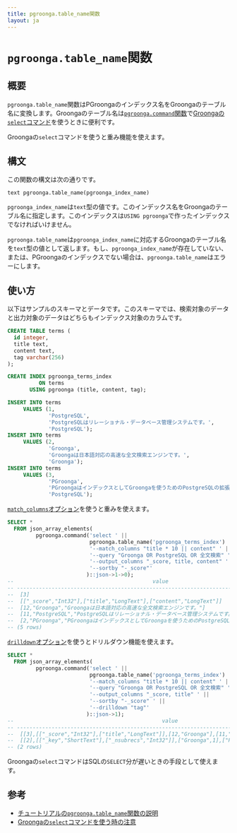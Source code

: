 ```yaml
---
title: pgroonga.table_name関数
layout: ja
---
```


# `pgroonga.table_name`関数

## 概要

`pgroonga.table_name`関数はPGroongaのインデックス名をGroongaのテーブル名に変換します。Groongaのテーブル名は[`pgroonga.command`関数](pgroonga-command.html)で[Groongaの`select`コマンド](http://groonga.org/ja/docs/reference/commands/select.html)を使うときに便利です。

Groongaの`select`コマンドを使うと重み機能を使えます。

## 構文

この関数の構文は次の通りです。

```text
text pgroonga.table_name(pgroonga_index_name)
```

`pgroonga_index_name`は`text`型の値です。このインデックス名をGroongaのテーブル名に指定します。このインデックスは`USING pgroonga`で作ったインデックスでなければいけません。

`pgroonga.table_name`は`pgroonga_index_name`に対応するGroongaのテーブル名を`text`型の値として返します。もし、`pgroonga_index_name`が存在していない、または、PGroongaのインデックスでない場合は、`pgroonga.table_name`はエラーにします。

## 使い方

以下はサンプルのスキーマとデータです。このスキーマでは、検索対象のデータと出力対象のデータはどちらもインデックス対象のカラムです。

```sql
CREATE TABLE terms (
  id integer,
  title text,
  content text,
  tag varchar(256)
);

CREATE INDEX pgroonga_terms_index
          ON terms
       USING pgroonga (title, content, tag);

INSERT INTO terms
     VALUES (1,
             'PostgreSQL',
             'PostgreSQLはリレーショナル・データベース管理システムです。',
             'PostgreSQL');
INSERT INTO terms
     VALUES (2,
             'Groonga',
             'Groongaは日本語対応の高速な全文検索エンジンです。',
             'Groonga');
INSERT INTO terms
     VALUES (3,
             'PGroonga',
             'PGroongaはインデックスとしてGroongaを使うためのPostgreSQLの拡張機能です。',
             'PostgreSQL');
```

[`match_columns`オプション](http://groonga.org/ja/docs/reference/commands/select.html#select-match-columns)を使うと重みを使えます。

```sql
SELECT *
  FROM json_array_elements(
         pgroonga.command('select ' ||
                          pgroonga.table_name('pgroonga_terms_index') || ' ' ||
                          '--match_columns "title * 10 || content" ' ||
                          '--query "Groonga OR PostgreSQL OR 全文検索" ' ||
                          '--output_columns "_score, title, content" ' ||
                          '--sortby "-_score"'
                         )::json->1->0);
--                                            value                                            
-- --------------------------------------------------------------------------------------------
--  [3]
--  [["_score","Int32"],["title","LongText"],["content","LongText"]]
--  [12,"Groonga","Groongaは日本語対応の高速な全文検索エンジンです。"]
--  [11,"PostgreSQL","PostgreSQLはリレーショナル・データベース管理システムです。"]
--  [2,"PGroonga","PGroongaはインデックスとしてGroongaを使うためのPostgreSQLの拡張機能です。"]
-- (5 rows)
```

[`drilldown`オプション](http://groonga.org/ja/docs/reference/commands/select.html#select-drilldown)を使うとドリルダウン機能を使えます。

```sql
SELECT *
  FROM json_array_elements(
         pgroonga.command('select ' ||
                          pgroonga.table_name('pgroonga_terms_index') || ' ' ||
                          '--match_columns "title * 10 || content" ' ||
                          '--query "Groonga OR PostgreSQL OR 全文検索" ' ||
                          '--output_columns "_score, title" ' ||
                          '--sortby "-_score" ' ||
                          '--drilldown "tag"'
                         )::json->1);
--                                               value                                              
-- -------------------------------------------------------------------------------------------------
--  [[3],[["_score","Int32"],["title","LongText"]],[12,"Groonga"],[11,"PostgreSQL"],[2,"PGroonga"]]
--  [[2],[["_key","ShortText"],["_nsubrecs","Int32"]],["Groonga",1],["PostgreSQL",2]]
-- (2 rows)
```

Groongaの`select`コマンドはSQLの`SELECT`分が遅いときの手段として使えます。

## 参考

  * [チュートリアルの`pgroonga.table_name`関数の説明](../../tutorial/#pgroonga-table-name)
  * [Groongaの`select`コマンドを使う時の注意](pgroonga-command.html#attention)
